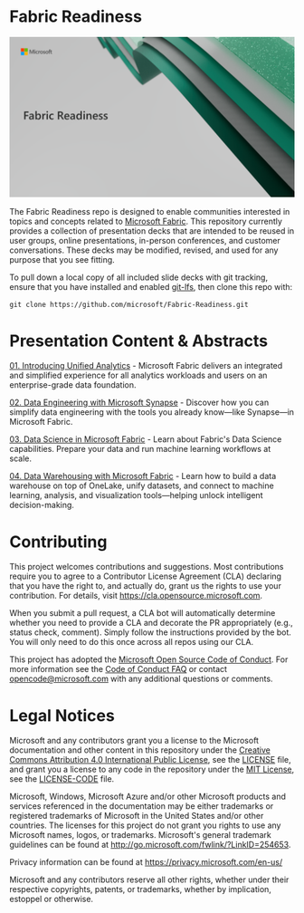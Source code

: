 # Fabric Readiness

![logo](./assets/logo.png)

The Fabric Readiness repo is designed to enable communities interested in topics and concepts related to [Microsoft Fabric](https://www.microsoft.com/en/microsoft-fabric/).  This repository currently provides a collection of presentation decks that are intended to be reused in user groups, online presentations, in-person conferences, and customer conversations.  These decks may be modified, revised, and used for any purpose that you see fitting.

To pull down a local copy of all included slide decks with git tracking, ensure that you have installed and enabled [git-lfs](https://git-lfs.com/), then clone this repo with:

```
git clone https://github.com/microsoft/Fabric-Readiness.git
```

# Presentation Content & Abstracts

[01. Introducing Unified Analytics](./presentations/01.%20Introducing%20Unified%20Analytics.pptx) - Microsoft Fabric delivers an integrated and simplified experience for all analytics workloads and users on an enterprise-grade data foundation.

[02. Data Engineering with Microsoft Synapse](./presentations/02.%20Data%20Engineering%20with%20Microsoft%20Synapse.pptx) - Discover how you can simplify data engineering with the tools you already know—like Synapse—in Microsoft Fabric.

[03. Data Science in Microsoft Fabric](./presentations/03.%20Data%20Science%20in%20Microsoft%20Fabric.pptx) - Learn about Fabric's Data Science capabilities. Prepare your data and run machine learning workflows at scale.

[04. Data Warehousing with Microsoft Fabric](./presentations/04.%20Data%20Warehousing%20with%20Microsoft%20Fabric.pptx) - Learn how to build a data warehouse on top of OneLake, unify datasets, and connect to machine learning, analysis, and visualization tools—helping unlock intelligent decision-making.

# Contributing

This project welcomes contributions and suggestions.  Most contributions require you to agree to a
Contributor License Agreement (CLA) declaring that you have the right to, and actually do, grant us
the rights to use your contribution. For details, visit https://cla.opensource.microsoft.com.

When you submit a pull request, a CLA bot will automatically determine whether you need to provide
a CLA and decorate the PR appropriately (e.g., status check, comment). Simply follow the instructions
provided by the bot. You will only need to do this once across all repos using our CLA.

This project has adopted the [Microsoft Open Source Code of Conduct](https://opensource.microsoft.com/codeofconduct/).
For more information see the [Code of Conduct FAQ](https://opensource.microsoft.com/codeofconduct/faq/) or
contact [opencode@microsoft.com](mailto:opencode@microsoft.com) with any additional questions or comments.

# Legal Notices

Microsoft and any contributors grant you a license to the Microsoft documentation and other content
in this repository under the [Creative Commons Attribution 4.0 International Public License](https://creativecommons.org/licenses/by/4.0/legalcode),
see the [LICENSE](LICENSE) file, and grant you a license to any code in the repository under the [MIT License](https://opensource.org/licenses/MIT), see the
[LICENSE-CODE](LICENSE-CODE) file.

Microsoft, Windows, Microsoft Azure and/or other Microsoft products and services referenced in the documentation
may be either trademarks or registered trademarks of Microsoft in the United States and/or other countries.
The licenses for this project do not grant you rights to use any Microsoft names, logos, or trademarks.
Microsoft's general trademark guidelines can be found at http://go.microsoft.com/fwlink/?LinkID=254653.

Privacy information can be found at https://privacy.microsoft.com/en-us/

Microsoft and any contributors reserve all other rights, whether under their respective copyrights, patents,
or trademarks, whether by implication, estoppel or otherwise.
